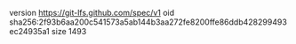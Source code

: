 version https://git-lfs.github.com/spec/v1
oid sha256:2f93b6aa200c541573a5ab144b3aa272fe8200ffe86ddb428299493ec24935a1
size 1493
